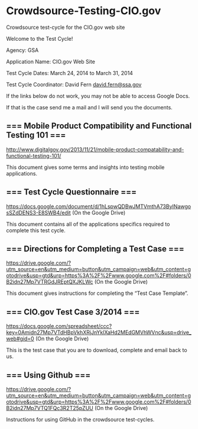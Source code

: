 Crowdsource-Testing-CIO.gov
===========================

Crowdsource test-cycle for the CIO.gov web site

Welcome to the Test Cycle!

Agency: GSA 

Application Name: CIO.gov Web Site

Test Cycle Dates: March 24, 2014 to March 31, 2014

Test Cycle Coordinator: David Fern david.fern@ssa.gov

If the links below do not work, you may not be able to access Google Docs. 

If that is the case send me a mail and I will send you the documents.

=== Mobile Product Compatibility and Functional Testing 101 ===
--------------------------
http://www.digitalgov.gov/2013/11/21/mobile-product-compatability-and-functional-testing-101/ 

This document gives some terms and insights into testing mobile applications.

=== Test Cycle Questionnaire ===
--------------------------------
https://docs.google.com/document/d/1hLspwQDBwJMTVmthA73ByINawgosSZdDENS3-E8SWB4/edit (On the Google Drive)

This document contains all of the applications specifics required to complete this test cycle.

=== Directions for Completing a Test Case ===
---------------------------------------------
https://drive.google.com/?utm_source=en&utm_medium=button&utm_campaign=web&utm_content=gotodrive&usp=gtd&urp=https%3A%2F%2Fwww.google.com%2F#folders/0B2idn27Mp7VTRGdJREptQXJKLWc (On the Google Drive)

This document gives instructions for completing the “Test Case Template”. 

=== CIO.gov Test Case 3/2014 ===
---------------------------------------
https://docs.google.com/spreadsheet/ccc?key=0Amidn27Mp7VTdHBpVkhXRjJnYklXaHd2MEdGMVhWVnc&usp=drive_web#gid=0 (On the Google Drive)

This is the test case that you are to download, complete and email back to us.

=== Using Github ===
--------------------
https://drive.google.com/?utm_source=en&utm_medium=button&utm_campaign=web&utm_content=gotodrive&usp=gtd&urp=https%3A%2F%2Fwww.google.com%2F#folders/0B2idn27Mp7VTQ1FQc3R2T25pZUU (On the Google Drive)

Instructions for using GitHub in the crowdsource test-cycles.

